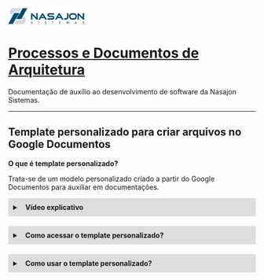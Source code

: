 ![Logo da Nasajon](../../../logoNasajon.png "Logo da Nasajon")
# [Processos e Documentos de Arquitetura](../../../ "voltar para página inicial")
Documentação de auxílio ao desenvolvimento de software da Nasajon Sistemas.

---

## Template personalizado para criar arquivos no Google Documentos

**O que é template personalizado?**

Trata-se de um modelo personalizado criado a partir do Google Documentos para auxiliar em documentações.

<details style="margin-bottom:20px;">
<style>.markdown-body>*:first-child {
    margin-top: 0 !important;
    display: none;
}</style>
  <link rel="stylesheet" href="https://cdnjs.cloudflare.com/ajax/libs/font-awesome/5.15.3/css/all.min.css" integrity="sha512-iBBXm8fW90+nuLcSKlbmrPcLa0OT92xO1BIsZ+ywDWZCvqsWgccV3gFoRBv0z+8dLJgyAHIhR35VZc2oM/gI1w==" crossorigin="anonymous" referrerpolicy="no-referrer" />
  <summary style="
    background-color: #ddd;
    padding: 10px;
    font-weight: bold;
    border-radius: 4px 4px 0 0;
    cursor:pointer;"
    title="Clique aqui para visualizar como acessar um template personalizado">
    <i class="fas fa-file-video" style="color: #2879d0;margin-right:10px;"></i> Vídeo explicativo</summary>
  <div style="
    border: 1px solid #ddd;
    border-radius: 0 0 4px 4px;
    padding: 15px;">
    <p>Nesse vídeo é realizado o passo a passo de como utilizar um template personalizado feito para Nasajon do Google Documentos.</p>
    <p>Caso não visualize o vídeo abaixo, acessar por aqui o <a href="https://drive.google.com/file/d/1vM1Omg5BXmNAhgS5SRJqy9A5GbxUXlk6/view?usp=sharing" target="_blank">Vídeo explicativo</a>.</p>
    <video controls width="100%" height="400" controls>
        <source src="Template para Documentação.mp4" type="video/mp4">
        <object>
            <embed src="Template para Documentação.mp4" type="application/x-shockwave-flash" 
            allowfullscreen="false" allowscriptaccess="always">  		
        </object>
        Formato não suportado  
    </video>
  </div>
</details>

<details style="margin-bottom:20px;">
  <summary style="
    background-color: #ddd;
    padding: 10px;
    font-weight: bold;
    border-radius: 4px 4px 0 0;
    cursor:pointer;"
    title="Clique aqui para visualizar como acessar um template personalizado">
    <i class="fas fa-file-import" style="color: #2879d0;margin-right:10px;"></i> Como acessar o template personalizado?</summary>
  <div style="
    border: 1px solid #ddd;
    border-radius: 0 0 4px 4px;
    padding: 15px;">
    <p>Há três formas de acessar esse modelo:</p>
    <ol style="margin-left:15px;">
      <li><b>Gmail:</b>
        <ol style="list-style-type:decimal;margin-left: 15px;">
            <li>Acesse o ícone do Google Apps (ícone que se assemelha a uma matriz de 9 pontos do lado direito superior do gmail);</li>
            <li>Selecione a opção "Documentos";</li>
            <li>Abrirá uma nova guia, vá na opção "Galeria de modelos";</li>
            <li>Na aba "Nasajon Sistemas Ltda" haverá um arquivo com o nome "Template para Documentação";</li>
            <li>Clique nele e ao abrir ele já estará pronto para o uso, basta editar.</li>
        </ol>
      </li>
      <li style="margin-top:10px;"><b>Drive do Google:</b>
        <ol style="list-style-type:decimal;margin-left: 15px;">
            <li>Acesse o botão "+ Novo" (botão arredondado do lado esquerdo superior do Drive);</li>
            <li>Selecione a opção "Documentos Google" e em seguida a opção "Com base em um modelo";</li>
            <li>Abrirá uma nova guia e na aba "Nasajon Sistemas Ltda" haverá um arquivo com o nome "Template para Documentação";</li>
            <li>Clique nele e ao abrir ele já estará pronto para o uso, basta editar.</li>
        </ol>
      </li>
      <li style="margin-top:10px;"><b>Navegador do Google Chrome: </b>
        <ol style="list-style-type:decimal;margin-left: 15px;">
            <li>Acesse o ícone do Google Apps (ícone que se assemelha a uma matriz de 9 pontos do lado direito superior do navegador do Google Chrome);</li>
            <li>Selecione a opção "Documentos";</li>
            <li>Abrirá uma nova guia, vá na opção "Galeria de modelos";</li>
            <li>Na aba "Nasajon Sistemas Ltda" haverá um arquivo com o nome "Template para Documentação";</li>
            <li>Clique nele e ao abrir ele já estará pronto para o uso, basta editar.</li>
        </ol>
      </li>
    </ol>
  </div>
</details>

<details style="margin-bottom:20px;">
  <summary style="
    background-color: #ddd;
    padding: 10px;
    font-weight: bold;
    border-radius: 4px 4px 0 0;
    cursor:pointer;"
    title="Clique aqui para visualizar como usar um template personalizado">
    <i class="fas fa-file-signature" style="color: #2879d0;margin-right:10px;"></i> Como usar o template personalizado?</summary>
  <div style="
    border: 1px solid #ddd;
    border-radius: 0 0 4px 4px;
    padding: 15px;">
    <p>Se atente as formatações aplicadas, na barra de ferramentas logo abaixo do menu do Google Documentos há uma combo que informa o tipo de "Estilos" que está aplicado.</p>
    <p>Usar o estilo correto ao texto irá atualizar corretamente o sumário automático e somente os estilos do tipo título que ficam visíveis nessa área.</p>
    <p><b>Tipos de Estilos criado:</b></p>
    <ul>
      <li><u>Título 1</u> - Este título é o principal e contém as seguintes formatações:
        <ul>
            <li>Fonte: Lato</li>
            <li>Tamanho: 18</li>
            <li>Em negrito</li>
            <li>Cor: #005679</li>
        </ul>
      </li>
      <li style="margin-top:10px;"><u>Título 2</u> - Este título é o secundário e contém as seguintes formatações:
        <ul>
            <li>Fonte: Lato</li>
            <li>Tamanho: 16</li>
            <li>Cor: #666666 (cinza-escuro 3)</li>
        </ul>
      </li>
      <li style="margin-top:10px;"><u>Título 3</u> - Este título é o terciário e contém as seguintes formatações:
        <ul>
            <li>Fonte: Lato</li>
            <li>Tamanho: 11</li>
            <li>Em negrito</li>
            <li>Cor: #666666 (cinza-escuro 3)</li>
        </ul>
      </li>
      <li style="margin-top:10px;"><u>Título 4</u> - Este título é do glossário e contém as seguintes formatações:
        <ul>
            <li>Fonte: Lato</li>
            <li>Tamanho: 11</li>
            <li>Em negrito</li>
            <li>Cor: #666666 (cinza-escuro 3)</li>
        </ul>
      </li>
      <li style="margin-top:10px;"><u>Texto normal</u> - Este é o texto normal e contém as seguintes formatações (este não vai para o sumário):
        <ul>
            <li>Fonte: Lato</li>
            <li>Tamanho: 11</li>
            <li>Cor: #666666 (cinza-escuro 3)</li>
        </ul>
      </li>
    </ul>
  </div>
</details>
